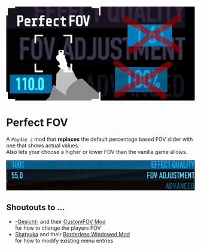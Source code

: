 <p align="center">
  <img src="https://github.com/AuriRex/PD2_PerfectFOV/blob/master/_icon/thumbnail_600x300.png" alt="PerfectFOV Thumbnail"/>
</p>

# Perfect FOV

A `Payday 2` mod that **replaces** the default percentage based FOV slider with one that shows actual values.  
Also lets your choose a higher or lower FOV than the vanilla game allows.

![](https://github.com/AuriRex/PD2_PerfectFOV/blob/master/_icon/banner_775x125.gif)

## Shoutouts to ...

* [-Gesicht-](https://modworkshop.net/user/-gesicht-) and their [CustomFOV Mod](https://modworkshop.net/mod/14930)  
  for how to change the players FOV
* [Shatyuka](https://modworkshop.net/user/shatyuka) and their [Borderless Windowed Mod](https://modworkshop.net/mod/27683)  
  for how to modify existing menu entries
